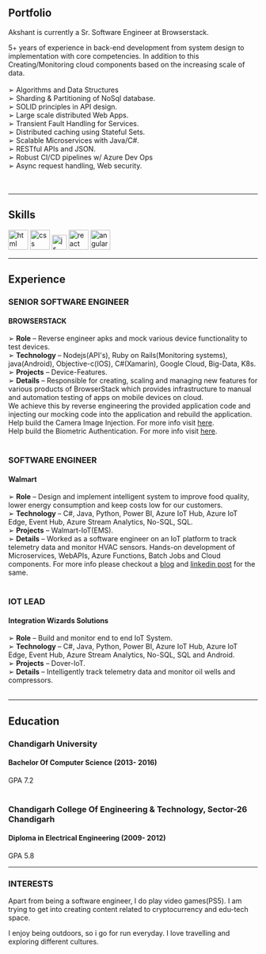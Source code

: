 ## Portfolio

Akshant is currently a Sr. Software Engineer at Browserstack.<br />

5+ years of experience in back-end development from system design to
implementation with core competencies. In addition to this
Creating/Monitoring cloud components based on the increasing scale of data.<br /><br />
➢ Algorithms and Data Structures<br />
➢ Sharding & Partitioning of NoSql database.<br />
➢ SOLID principles in API design.<br />
➢ Large scale distributed Web Apps.<br />
➢ Transient Fault Handling for Services.<br />
➢ Distributed caching using Stateful Sets.<br />
➢ Scalable Microservices with Java/C#.<br />
➢ RESTful APIs and JSON.<br />
➢ Robust CI/CD pipelines w/ Azure Dev Ops<br />
➢ Async request handling, Web security.<br />
<br /><br />

---

## Skills

<p align='left'>
  <img src="https://upload.wikimedia.org/wikipedia/commons/0/0d/C_Sharp_wordmark.svg" alt="html" width="40" height="40">
  <img src='https://upload.wikimedia.org/wikipedia/commons/thumb/d/d5/CSS3_logo_and_wordmark.svg/1200px-CSS3_logo_and_wordmark.svg.png' alt="css" width="40" height="40">
  <img src='https://upload.wikimedia.org/wikipedia/commons/6/6a/JavaScript-logo.png' height='30' width='auto' alt="js">
   <img src="https://upload.wikimedia.org/wikipedia/commons/thumb/a/a7/React-icon.svg/1280px-React-icon.svg.png" alt="react" width="auto" height="40"/>
   <img src="https://angular.io/assets/images/logos/angular/angular.svg" alt="angular" width="40" height="40"/>
</p>

---

## Experience


### **SENIOR SOFTWARE ENGINEER**
#### BROWSERSTACK

➢ **Role** – Reverse engineer apks and mock various device functionality to test devices.<br />
➢ **Technology** – Nodejs(API's), Ruby on Rails(Monitoring systems), java(Android), Objective-c(IOS), C#(Xamarin), Google Cloud, Big-Data, K8s.<br />
➢ **Projects** – Device-Features.<br />
➢ **Details** – Responsible for creating, scaling and managing new features for various products of BrowserStack which provides infrastructure to manual and automation testing of apps on mobile devices on cloud.<br />
We achieve this by reverse engineering the provided application code and injecting our mocking code into the application and rebuild the application.<br />
Help build the Camera Image Injection. For more info visit [here](https://www.browserstack.com/docs/app-automate/appium/advanced-features/camera-image-injection).<br />
Help build the Biometric Authentication. For more info visit [here](https://www.browserstack.com/docs/app-automate/appium/advanced-features/biometric-authentication).<br /><br />


### **SOFTWARE ENGINEER**
#### Walmart

➢ **Role** – Design and implement intelligent system to improve food quality, lower energy consumption and keep costs low for our customers.<br />
➢ **Technology** – C#, Java, Python, Power BI, Azure IoT Hub, Azure IoT Edge, Event Hub, Azure Stream Analytics, No-SQL, SQL.<br />
➢ **Projects** – Walmart-IoT(EMS).<br />
➢ **Details** – Worked as a software engineer on an IoT platform to track telemetry data and monitor HVAC sensors. Hands-on development of Microservices, WebAPIs, Azure  Functions, Batch Jobs and Cloud components. For more info please checkout a [blog](https://corporate.walmart.com/newsroom/2021/01/14/how-walmart-leverages-iot-to-keep-your-ice-cream-frozen) and [linkedin post](https://www.linkedin.com/posts/walmartglobaltechindia_thisisthatplace-futureofretail-iot-activity-6589896026155520000-lwOh) for the same.<br /><br />


### **IOT LEAD**
#### Integration Wizards Solutions

➢ **Role** – Build and monitor end to end IoT System.<br />
➢ **Technology** – C#, Java, Python, Power BI, Azure IoT Hub, Azure IoT Edge, Event Hub, Azure Stream Analytics, No-SQL, SQL and Android.<br />
➢ **Projects** – Dover-IoT.<br />
➢ **Details** – Intelligently track telemetry data and monitor oil wells and compressors. <br /><br />


---

## Education

### **Chandigarh University**
#### Bachelor Of Computer Science (2013- 2016)
GPA 7.2
<br /><br />


### **Chandigarh College Of Engineering & Technology, Sector-26 Chandigarh**
#### Diploma in Electrical Engineering (2009- 2012)
GPA 5.8

---

### INTERESTS
Apart from being a software engineer, I do play video games(PS5). I am trying to get into creating content related to cryptocurrency and edu-tech space.

I enjoy being outdoors, so i go for run everyday. I love travelling and exploring different cultures.
